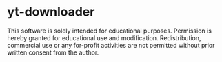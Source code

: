 # yt-downloader
This software is solely intended for educational purposes. Permission is hereby granted for educational use and modification. Redistribution, commercial use or any for-profit activities are not permitted without prior written consent from the author.
